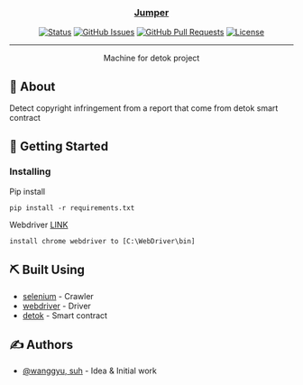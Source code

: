 <p align="center">
  <a href="" rel="noopener">
</p>

<h3 align="center">Jumper</h3>

<div align="center">

[![Status](https://img.shields.io/badge/status-active-success.svg)]()
[![GitHub Issues](https://img.shields.io/github/issues/kylelobo/The-Documentation-Compendium.svg)](https://github.com/DetokProject/Jumper/issues)
[![GitHub Pull Requests](https://img.shields.io/github/issues-pr/kylelobo/The-Documentation-Compendium.svg)](https://github.com/DetokProject/Jumper/pulls)
[![License](https://img.shields.io/badge/license-Apache2.0-blue.svg)](/LICENSE)

</div>

---

<p align="center"> Machine for detok project
</p>


## 🧐 About <a name = "about"></a>

Detect copyright infringement from a report that come from detok smart contract

## 🏁 Getting Started <a name = "getting_started"></a>

### Installing

Pip install

```
pip install -r requirements.txt
```

Webdriver [LINK](https://sites.google.com/a/chromium.org/chromedriver/)

```
install chrome webdriver to [C:\WebDriver\bin]
```


## ⛏️ Built Using <a name = "built_using"></a>

- [selenium](https://www.selenium.dev/) - Crawler
- [webdriver](https://sites.google.com/a/chromium.org/chromedriver/) - Driver
- [detok](https://vuejs.org/) - Smart contract

## ✍️ Authors <a name = "authors"></a>

- [@wanggyu, suh](https://github.com/kylelobo) - Idea & Initial work
